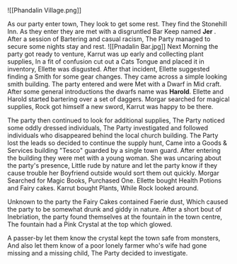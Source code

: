 ![[Phandalin Village.png]]

As our party enter town, They look to get some rest. They find the Stonehill Inn.
As they enter they are met with a disgruntled Bar Keep named **Jer** . After a session of Bartering and casual racism, The Party managed to secure some nights stay and rest. 
![[Pnadalin Bar.jpg]]
Next Morning the party got ready to venture, Karrut was up early and collecting plant supplies, In a fit of confusion cut out a Cats Tongue and placed it in inventory, Ellette was disgusted.
After that incident, Ellette suggested finding a Smith for some gear changes.
They came across a simple looking smith building. The party entered and were Met with a Dwarf in Mid craft.
After some general introductions the dwarfs name was **Harold**. Ellette and Harold started bartering over a set of daggers. Morgar searched for magical supplies, Rock got himself a new sword, Karrut was happy to be there.

The party then continued to look for additional supplies, The Party noticed some oddly dressed individuals, The Party investigated and followed individuals  who disappeared behind the local church building. The Party lost the leads so decided to continue the supply hunt, Came into a Goods & Services building "Tesco" guarded by a single town guard.
After entering the building they were met with a young woman. 
She was uncaring about the party's presence, Little rude by nature and let the party know if they cause trouble her Boyfriend outside would sort them out quickly. 
Morgar Searched for Magic Books, Purchased One.
Ellette bought Health Potions and Fairy cakes.
Karrut bought Plants, While Rock looked around. 

Unknown to the party the Fairy Cakes contained Faerie dust, Which caused the party to be somewhat drunk and giddy in nature. After a short bout of Inebriation, the party found themselves at the fountain in the town centre, The fountain had a Pink Crystal at the top which glowed. 

A passer-by let them know the crystal kept the town safe from monsters, And also let them know of a poor lonely farmer who's wife had gone missing and a missing child,
The Party decided to investigate.


